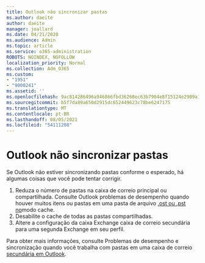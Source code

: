 ```yaml
---
title: Outlook não sincronizar pastas
ms.author: daeite
author: daeite
manager: joallard
ms.date: 04/21/2020
ms.audience: Admin
ms.topic: article
ms.service: o365-administration
ROBOTS: NOINDEX, NOFOLLOW
localization_priority: Normal
ms.collection: Adm_O365
ms.custom:
- "1951"
- "9000241"
ms.assetid: ''
ms.openlocfilehash: 9ac814286496a946866fbd36268ec63b7904e8f15124e2909a134805fc615a7a
ms.sourcegitcommit: b5f7da89a650d2915dc652449623c78be6247175
ms.translationtype: MT
ms.contentlocale: pt-BR
ms.lasthandoff: 08/05/2021
ms.locfileid: "54111208"
---
```

# <a name="outlook-not-synching-folders"></a>Outlook não sincronizar pastas

Se Outlook não estiver sincronizando pastas conforme o esperado, há algumas coisas que você pode tentar corrigir.

1. Reduza o número de pastas na caixa de correio principal ou compartilhada. Consulte Outlook problemas de desempenho quando houver muitos itens ou pastas em uma pasta de arquivo [.ost ou .pst no](https://support.microsoft.com/help/2768656)modo cache.
2. Desabilite o cache de todas as pastas compartilhadas.
3. Altere a configuração da caixa Exchange caixa de correio secundária para uma segunda Exchange em seu perfil.

Para obter mais informações, consulte Problemas de desempenho e sincronização quando você trabalha com pastas em uma caixa de correio [secundária em Outlook](https://support.microsoft.com/help/3115602).
